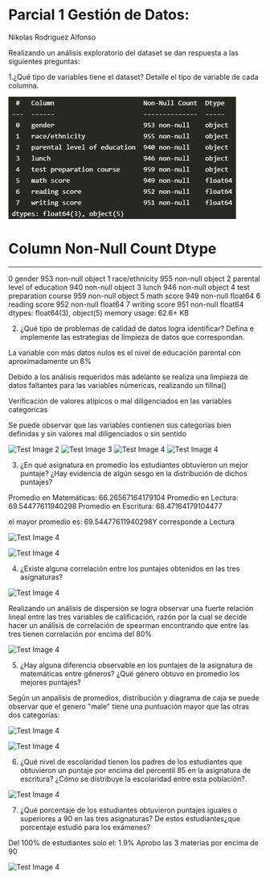 # Parcial 1 Gestión de Datos:

Nikolas Rodriguez Alfonso

Realizando un análisis exploratorio del dataset se dan respuesta a las siguientes preguntas:

1.¿Qué tipo de variables tiene el dataset? Detalle el tipo de variable de cada columna.

![Test Image 4](/img/Variables.PNG)

#   Column                       Non-Null Count  Dtype  
---  ------                       --------------  -----  
 0   gender                       953 non-null    object 
 1   race/ethnicity               955 non-null    object 
 2   parental level of education  940 non-null    object 
 3   lunch                        946 non-null    object 
 4   test preparation course      959 non-null    object 
 5   math score                   949 non-null    float64
 6   reading score                952 non-null    float64
 7   writing score                951 non-null    float64
dtypes: float64(3), object(5)
memory usage: 62.6+ KB


2. ¿Qué tipo de problemas de calidad de datos logra identificar? Defina e implemente las estrategias de limpieza de datos que correspondan.


La variable con más datos nulos es el nivel de educación parental con aproximadamente un 6%

Debido a los análisis requeridos más adelante se realiza una limpieza de datos faltantes para las variables númericas, realizando un fillna()

Verificación de valores atípicos o mal diligenciados en las variables categoricas

Se puede observar que las variables contienen sus categorías bien definidas y sin valores mal diligenciados o sin sentido

![Test Image 2](https://github.com//NikolasRodriguezA/Gestion_Datos/tree/main/img/Educación.PNG)
![Test Image 3](https://github.com//NikolasRodriguezA/Gestion_Datos/tree/main/img/Genero.PNG)
![Test Image 4](https://github.com//NikolasRodriguezA/Gestion_Datos/tree/main/img/Raza.PNG)
![Test Image 4](https://github.com//NikolasRodriguezA/Gestion_Datos/tree/main/img/Relaciones.PNG)


3. ¿En qué asignatura en promedio los estudiantes obtuvieron un mejor puntaje? ¿Hay evidencia de algún sesgo en la distribución de dichos puntajes?

Promedio en Matemáticas: 66.26567164179104
Promedio en Lectura: 69.54477611940298
Promedio en Escritura: 68.47164179104477

el mayor promedio es: 69.54477611940298Y corresponde a Lectura

![Test Image 4](https://github.com//NikolasRodriguezA/Gestion_Datos/tree/main/img/Promedios.PNG)

![Test Image 4](https://github.com//NikolasRodriguezA/Gestion_Datos/tree/main/img/Dist1.PNG)

4. ¿Existe alguna correlación entre los puntajes obtenidos en las tres asignaturas?

![Test Image 4](https://github.com//NikolasRodriguezA/Gestion_Datos/tree/main/img/Relaciones.png)

Realizando un análisis de dispersión se logra observar una fuerte relación lineal entre las tres variables de calificación, razón por la cual se decide hacer un análisis de correlación de spearman encontrando que entre las tres tienen correlación por encima del 80%

![Test Image 4](https://github.com//NikolasRodriguezA/Gestion_Datos/tree/main/img/corr.png)

5. ¿Hay alguna diferencia observable en los puntajes de la asignatura de matemáticas entre géneros? ¿Qué género obtuvo en promedio los mejores puntajes?

Según un anpalisis de promedios, distribución y diagrama de caja se puede observar que el genero "male" tiene una puntuación mayor que las otras dos categorías: 

![Test Image 4](https://github.com//NikolasRodriguezA/Gestion_Datos/tree/main/img/box1.png)

![Test Image 4](https://github.com//NikolasRodriguezA/Gestion_Datos/tree/main/img/box2.png)

6. ¿Qué nivel de escolaridad tienen los padres de los estudiantes que obtuvieron un puntaje por encima del percentil 85 en la asignatura de escritura? ¿Cómo se distribuye la escolaridad entre esta población?.

![Test Image 4](https://github.com//NikolasRodriguezA/Gestion_Datos/tree/main/img/Punto6.PNG)


7. ¿Qué porcentaje de los estudiantes obtuvieron puntajes iguales o superiores a 90 en las tres asignaturas? De estos estudiantes¿que porcentaje estudió para los exámenes?

 Del 100% de estudiantes solo el: 1.9% Aprobo las 3 materias por encima de 90

![Test Image 4](https://github.com//NikolasRodriguezA/Gestion_Datos/tree/main/img/Punto7.PNG)
